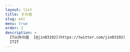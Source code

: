 ```yaml
---
layout: list
title: その他
slug: etc
menu: true
order: 2
description: >
  IT以外の話  [@jin03192](https://twitter.com/jin03192) 
  ITIT
---
```

